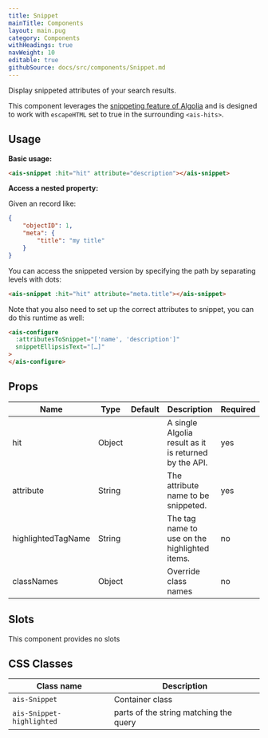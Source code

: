 ```yaml
---
title: Snippet
mainTitle: Components
layout: main.pug
category: Components
withHeadings: true
navWeight: 10
editable: true
githubSource: docs/src/components/Snippet.md
---
```


Display snippeted attributes of your search results.

This component leverages the [snippeting feature of Algolia](https://www.algolia.com/doc/faq/searching/what-is-attributes-to-snippet-how-does-it-work/#faq-section) and is designed to work with `escapeHTML` set to true in the surrounding `<ais-hits>`.

## Usage

**Basic usage:**

```html
<ais-snippet :hit="hit" attribute="description"></ais-snippet>
```

**Access a nested property:**

Given an record like:

```json
{
    "objectID": 1,
    "meta": {
        "title": "my title"
    }
}
```

You can access the snippeted version by specifying the path by separating levels with dots:

```html
<ais-snippet :hit="hit" attribute="meta.title"></ais-snippet>
```

Note that you also need to set up the correct attributes to snippet, you can do this runtime as well: 

```html
<ais-configure
  :attributesToSnippet="['name', 'description']"
  snippetEllipsisText="[…]"
>
</ais-configure>
```

## Props

Name | Type | Default | Description | Required
---|---|---|---|---
hit | Object |  | A single Algolia result as it is returned by the API. | yes
attribute | String |  | The attribute name to be snippeted. | yes
highlightedTagName | String |  | The tag name to use on the highlighted items. | no
classNames | Object | | Override class names | no

## Slots

This component provides no slots

## CSS Classes

Class name | Description
---|---
`ais-Snippet` | Container class
`ais-Snippet-highlighted` | parts of the string matching the query
